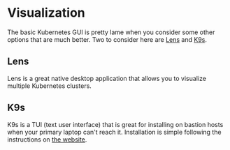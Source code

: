 # Visualization 

The basic Kubernetes GUI is pretty lame when you consider some other options that are much better.  Two to consider here are [Lens](https://k8slens.dev/) and [K9s](https://k9scli.io/). 

## Lens

Lens is a great native desktop application that allows you to visualize multiple Kubernetes clusters. 

## K9s

K9s is a TUI (text user interface) that is great for installing on bastion hosts when your primary laptop can't reach it.  Installation is simple following the instructions on [the website](https://k9scli.io/).
